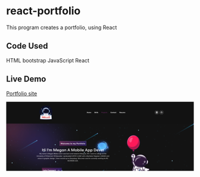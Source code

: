 # react-portfolio
This program creates a portfolio, using React 


## Code Used
HTML bootstrap JavaScript React

## Live Demo
[Portfolio site](https://megsra17.github.io/react-portfolio/)

![This is an image of my project](https://github.com/megsra17/react-portfolio/blob/main/Screenshot%202023-01-31%20at%2011.13.35%20PM.png)
